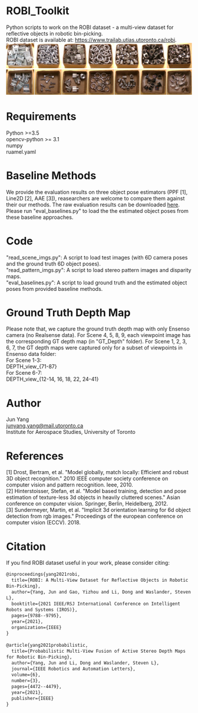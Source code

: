 # ROBI_Toolkit
Python scripts to work on the ROBI dataset - a multi-view dataset for reflective objects in robotic bin-picking.\
ROBI dataset is available at: https://www.trailab.utias.utoronto.ca/robi.
![ROBI](https://github.com/junyang224/ROBI_Toolkit/blob/main/robi.png)


# Requirements
Python >=3.5 \
opencv-python >= 3.1 \
numpy\
ruamel.yaml

# Baseline Methods
We provide the evaluation results on three object pose estimators (PPF [1], Line2D [2], AAE [3]), reasearchers are welcome to compare them against their our methods. The raw evaluation results can be downloaded [here](https://drive.google.com/file/d/1Ru3fmcYFBGOufGUp2jCkFaQgLCv7spIh/view?usp=sharing). Please run "eval_baselines.py" to load the the estimated object poses from these baseline approaches.

# Code
"read_scene_imgs.py": A script to load test images (with 6D camera poses and the ground truth 6D object poses).\
"read_pattern_imgs.py": A script to load stereo pattern images and disparity maps. \
"eval_baselines.py": A script to load ground truth and the estimated object poses from provided baseline methods.

# Ground Truth Depth Map
Please note that, we capture the ground truth depth map with only Ensenso camera (no Realsense data). For Scene 4, 5, 8, 9, each viewpoint image has the corresponding GT depth map (in "GT_Depth" folder). For Scene 1, 2, 3, 6, 7, the GT depth maps were captured only for a subset of viewpoints in Ensenso data folder: \
For Scene 1-3: \
DEPTH_view_{71-87} \
For Scene 6-7: \
DEPTH_view_{12-14, 16, 18, 22, 24-41}

# Author
Jun Yang\
junyang.yang@mail.utoronto.ca\
Institute for Aerospace Studies, University of Toronto

# References
[1] Drost, Bertram, et al. "Model globally, match locally: Efficient and robust 3D object recognition." 2010 IEEE computer society conference on computer vision and pattern recognition. Ieee, 2010.\
[2] Hinterstoisser, Stefan, et al. "Model based training, detection and pose estimation of texture-less 3d objects in heavily cluttered scenes." Asian conference on computer vision. Springer, Berlin, Heidelberg, 2012.\
[3] Sundermeyer, Martin, et al. "Implicit 3d orientation learning for 6d object detection from rgb images." Proceedings of the european conference on computer vision (ECCV). 2018.

# Citation
If you find ROBI dataset useful in your work, please consider citing:

    @inproceedings{yang2021robi,
      title={ROBI: A Multi-View Dataset for Reflective Objects in Robotic Bin-Picking},
      author={Yang, Jun and Gao, Yizhou and Li, Dong and Waslander, Steven L},
      booktitle={2021 IEEE/RSJ International Conference on Intelligent Robots and Systems (IROS)},
      pages={9788--9795},
      year={2021},
      organization={IEEE}
    }
    
    @article{yang2021probabilistic,
      title={Probabilistic Multi-View Fusion of Active Stereo Depth Maps for Robotic Bin-Picking},
      author={Yang, Jun and Li, Dong and Waslander, Steven L},
      journal={IEEE Robotics and Automation Letters},
      volume={6},
      number={3},
      pages={4472--4479},
      year={2021},
      publisher={IEEE}
    }
